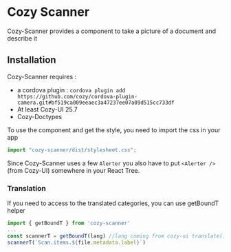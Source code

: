 # Cozy Scanner

Cozy-Scanner provides a component to take a picture of a document and describe it

## Installation

Cozy-Scanner requires :

- a cordova plugin : `cordova plugin add https://github.com/cozy/cordova-plugin-camera.git#bf519ca009eeaec3a47237ee07a09d515cc733df`
- At least Cozy-UI 25.7
- Cozy-Doctypes

To use the component and get the style, you need to import the css in your app

```js
import "cozy-scanner/dist/stylesheet.css";
```

Since Cozy-Scanner uses a few `Alerter` you also have to put `<Alerter />` (from Cozy-UI)
somewhere in your React Tree.

### Translation

If you need to access to the translated categories, you can use getBoundT helper

```js
import { getBoundT } from 'cozy-scanner'
...
const scannerT = getBoundT(lang) //lang coming from cozy-ui translate()
scannerT(`Scan.items.${file.metadata.label}`)

```
